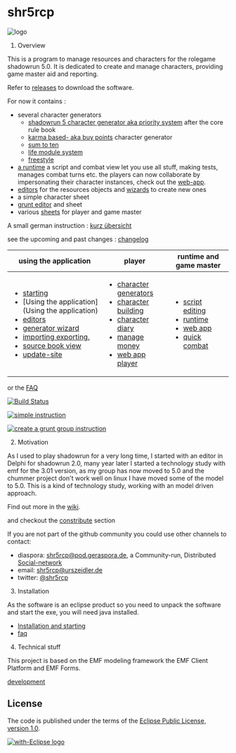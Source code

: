 shr5rcp
=====================
![logo](de.urszeidler.shr5.product/icons/shrImage_6_128.png)

1. Overview

 This is a program to manage resources and characters for the rolegame shadowrun 5.0.
 It is dedicated to create and manage characters, providing game master aid and reporting.

Refer to [releases](https://github.com/UrsZeidler/shr5rcp/releases) to download the software.

For now it contains :
* several character generators
  * [shadowrun 5 character generator aka priority system](shr5-core-rule-generator) after the core rule book
  * [karma based- aka buy points](karma-generator) character generator
  * [sum to ten]()
  * [life module system](lifemodule-generator) 
  * [freestyle](freestyle)
* [a runtime](script-runtime) a script and combat view let you use all stuff, making tests, manages combat turns etc. the players can now collaborate by impersonating their character instances, check out the [web-app](script-webapp).
* [editors](editing) for the resources objects and [wizards](createItemWizard) to create new ones
* a simple character sheet
* [grunt editor](generators#grunts) and sheet
* various [sheets](m2t) for player and game master

A small german instruction : [kurz übersicht](kurz-übersicht)

see the upcoming and past changes : [changelog](release-notes)

|using the application | player |  runtime and game master|
| --- | --- | ---|
|<ul><li>[starting](Installation-and-starting)</li><li>[Using the application](Using the application)</li><li>[editors](editing)</li><li>[generator wizard](characterbuilding-perspective#character-generator-wizard)</li><li>[importing exporting.](importing-exporting) </li><li>[source book view](sourceBookView) </li><li>[update-site](update-site) </li></ul>	  |    <ul><li>[character generators](generators)</li><li>[character building](characterbuilding-perspective)</li><li> [character diary](character-diary)</li><li> [manage money](CredstickTransactions)</li><li> [web app player](script-webapp-player)</li></ul>	  |     <ul><li>[script editing](script-editing)</li><li>[runtime](script-runtime)</li><li>[web app](script-webapp)</li><li>[quick combat](script-quick-combat)</li></ul>  |
or the [FAQ](faq)
 
 [![Build Status](https://buildhive.cloudbees.com/job/UrsZeidler/job/shr5rcp/badge/icon)](https://buildhive.cloudbees.com/job/UrsZeidler/job/shr5rcp/)
 
[![simple instruction](http://img.youtube.com/vi/wQCnu3sj0RA/0.jpg)](http://www.youtube.com/watch?v=wQCnu3sj0RA)
 
[![create a grunt group instruction](http://img.youtube.com/vi/Q0AX250K9CE/0.jpg)](http://www.youtube.com/watch?v=Q0AX250K9CE)

 
2. Motivation
  
 As I used to play shadowrun for a very long time, I started with an editor in Delphi for shadowrun 2.0, 
 many year later I started a technology study with emf for the 3.01 version, as my group has now moved
 to 5.0 and the chummer project don't work well on linux I have moved some of the model to 5.0. This is
 a kind of technology study, working with an model driven approach.
 
 Find out more in the [wiki](https://github.com/UrsZeidler/shr5rcp/wiki).
 
 and checkout the [constribute](https://github.com/UrsZeidler/shr5rcp/wiki/Building%20and%20development#contributing)
 section
 
 If you are not part of the github community you could use other channels to contact:
 
 * diaspora: [shr5rcp@pod.geraspora.de](https://pod.geraspora.de/people/94e9fef074180132e8774860008dbc6c), a Community-run, Distributed [Social-network](https://joindiaspora.com/)
 * email: shr5rcp@urszeidler.de 
 * twitter: [@shr5rcp](https://twitter.com/shr5rcp)
 
3. Installation

 As the software is an eclipse product so you need to unpack the software and start the exe, you will need java installed.
 
 * [Installation and starting](https://github.com/UrsZeidler/shr5rcp/wiki/Installation-and-starting)
 * [faq](https://github.com/UrsZeidler/shr5rcp/wiki/faq)
 
 
4. Technical stuff

 This project is based on the EMF modeling framework the EMF Client Platform and EMF Forms.
 
 [development](https://github.com/UrsZeidler/shr5rcp/wiki/Building-and-development)
 
 
 License
-------

The code is published under the terms of the [Eclipse Public License, version 1.0](http://www.eclipse.org/legal/epl-v10.html).
 
 
<a href="http://with-eclipse.github.io/" target="_blank">
<img alt="with-Eclipse logo" src="http://with-eclipse.github.io/with-eclipse-0.jpg" /></a>
